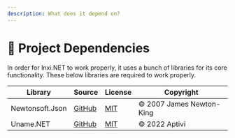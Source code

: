 ```yaml
---
description: What does it depend on?
---
```


# 🧱 Project Dependencies

In order for Inxi.NET to work properly, it uses a bunch of libraries for its core functionality. These below libraries are required to work properly.

| Library         | Source                                               | License                                                                  | Copyright                |
| --------------- | ---------------------------------------------------- | ------------------------------------------------------------------------ | ------------------------ |
| Newtonsoft.Json | [GitHub](https://github.com/JamesNK/Newtonsoft.Json) | [MIT](https://github.com/JamesNK/Newtonsoft.Json/blob/master/LICENSE.md) | © 2007 James Newton-King |
| Uname.NET       | [GitHub](https://github.com/Aptivi/Uname.NET)        | [MIT](https://github.com/Aptivi/Uname.NET/blob/main/LICENSE.txt)         | © 2022 Aptivi            |
